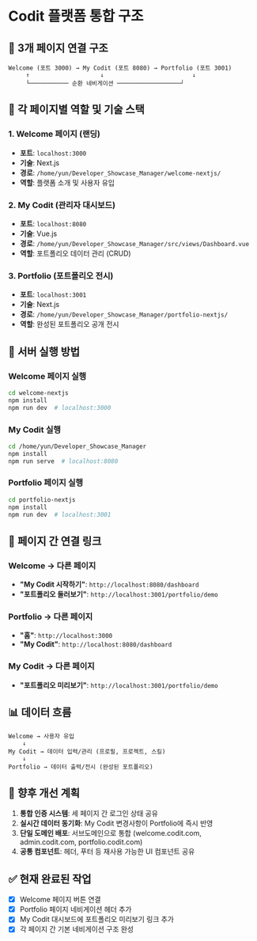 # Codit 플랫폼 통합 구조

## 🔗 3개 페이지 연결 구조

```
Welcome (포트 3000) → My Codit (포트 8080) → Portfolio (포트 3001)
     ↑                    ↓                         ↓
     └─────────── 순환 네비게이션 ──────────────────┘
```

## 📍 각 페이지별 역할 및 기술 스택

### 1. Welcome 페이지 (랜딩)
- **포트**: `localhost:3000`
- **기술**: Next.js
- **경로**: `/home/yun/Developer_Showcase_Manager/welcome-nextjs/`
- **역할**: 플랫폼 소개 및 사용자 유입

### 2. My Codit (관리자 대시보드)
- **포트**: `localhost:8080`
- **기술**: Vue.js
- **경로**: `/home/yun/Developer_Showcase_Manager/src/views/Dashboard.vue`
- **역할**: 포트폴리오 데이터 관리 (CRUD)

### 3. Portfolio (포트폴리오 전시)
- **포트**: `localhost:3001`
- **기술**: Next.js
- **경로**: `/home/yun/Developer_Showcase_Manager/portfolio-nextjs/`
- **역할**: 완성된 포트폴리오 공개 전시

## 🚀 서버 실행 방법

### Welcome 페이지 실행
```bash
cd welcome-nextjs
npm install
npm run dev  # localhost:3000
```

### My Codit 실행
```bash
cd /home/yun/Developer_Showcase_Manager
npm install
npm run serve  # localhost:8080
```

### Portfolio 페이지 실행
```bash
cd portfolio-nextjs
npm install
npm run dev  # localhost:3001
```

## 🔄 페이지 간 연결 링크

### Welcome → 다른 페이지
- **"My Codit 시작하기"**: `http://localhost:8080/dashboard`
- **"포트폴리오 둘러보기"**: `http://localhost:3001/portfolio/demo`

### Portfolio → 다른 페이지
- **"홈"**: `http://localhost:3000`
- **"My Codit"**: `http://localhost:8080/dashboard`

### My Codit → 다른 페이지
- **"포트폴리오 미리보기"**: `http://localhost:3001/portfolio/demo`

## 📊 데이터 흐름

```
Welcome → 사용자 유입
    ↓
My Codit → 데이터 입력/관리 (프로필, 프로젝트, 스킬)
    ↓
Portfolio → 데이터 출력/전시 (완성된 포트폴리오)
```

## 🎯 향후 개선 계획

1. **통합 인증 시스템**: 세 페이지 간 로그인 상태 공유
2. **실시간 데이터 동기화**: My Codit 변경사항이 Portfolio에 즉시 반영
3. **단일 도메인 배포**: 서브도메인으로 통합 (welcome.codit.com, admin.codit.com, portfolio.codit.com)
4. **공통 컴포넌트**: 헤더, 푸터 등 재사용 가능한 UI 컴포넌트 공유

## ✅ 현재 완료된 작업

- [x] Welcome 페이지 버튼 연결
- [x] Portfolio 페이지 네비게이션 헤더 추가
- [x] My Codit 대시보드에 포트폴리오 미리보기 링크 추가
- [x] 각 페이지 간 기본 네비게이션 구조 완성